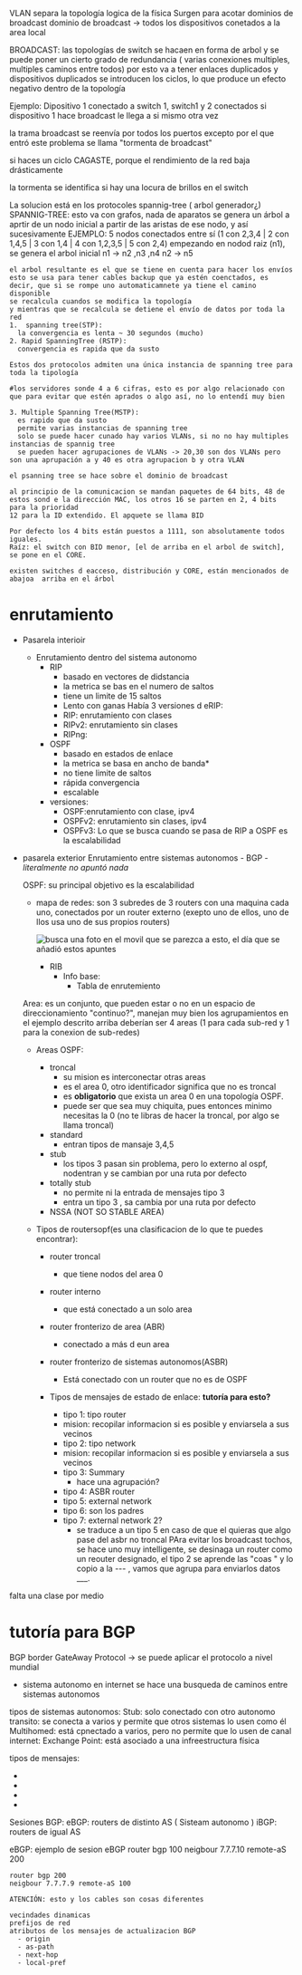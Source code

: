 VLAN separa la topología logica de la física
Surgen para acotar dominios de broadcast
dominio de broadcast -> todos los dispositivos conetados a la area local

BROADCAST:
las topologías de switch se hacaen en forma de arbol y
se puede poner un cierto grado de redundancia ( varias conexiones multiples, multiples caminos entre todos)
por esto va a tener enlaces duplicados y dispositivos duplicados
se introducen los ciclos, lo que produce un efecto negativo dentro de la topología

Ejemplo:
Dipositivo 1 conectado a switch 1, switch1 y 2 conectados
si dispositivo 1 hace broadcast le llega a si mismo otra vez

la trama broadcast se reenvía por todos los puertos excepto por el que entró
este problema se llama "tormenta de broadcast"

si haces un ciclo CAGASTE, porque el rendimiento de la red baja drásticamente

la tormenta se identifica si hay una locura de brillos en el switch

La solucion está en los protocoles spannig-tree ( arbol generador¿)
SPANNIG-TREE:
esto va con grafos, nada de aparatos
se genera un árbol a aprtir de un nodo inicial
a partir de las aristas de ese nodo, y así sucesivamente
EJEMPLO:
5 nodos conectados entre sí (1 con 2,3,4 | 2 con 1,4,5 | 3 con 1,4 | 4 con 1,2,3,5 | 5 con 2,4)
empezando en nodod raiz (n1), se genera el arbol inicial
n1 -> n2 ,n3 ,n4
n2 -> n5

    el arbol resultante es el que se tiene en cuenta para hacer los envíos
    esto se usa para tener cables backup que ya estén coenctados, es decir, que si se rompe uno automaticamnete ya tiene el camino disponible
    se recalcula cuandos se modifica la topología
    y mientras que se recalcula se detiene el envío de datos por toda la red
    1.  spanning tree(STP):
      la convergencia es lenta ~ 30 segundos (mucho)
    2. Rapid SpanningTree (RSTP):
      convergencia es rapida que da susto

    Estos dos protocolos admiten una única instancia de spanning tree para toda la tipología

    #los servidores sonde 4 a 6 cifras, esto es por algo relacionado con que para evitar que estén aprados o algo así, no lo entendí muy bien

    3. Multiple Spanning Tree(MSTP):
      es rapido que da susto
      permite varias instancias de spanning tree
      solo se puede hacer cunado hay varios VLANs, si no no hay multiples instancias de spannig tree
      se pueden hacer agrupaciones de VLANs -> 20,30 son dos VLANs pero son una aprupación a y 40 es otra agrupacion b y otra VLAN

    el psanning tree se hace sobre el dominio de broadcast

    al principio de la comunicacion se mandan paquetes de 64 bits, 48 de estos sond e la dirección MAC, los otros 16 se parten en 2, 4 bits para la prioridad
    12 para la ID extendido. El apquete se llama BID

    Por defecto los 4 bits están puestos a 1111, son absolutamente todos iguales.
    Raíz: el switch con BID menor, [el de arriba en el arbol de switch], se pone en el CORE.

    existen switches d eacceso, distribución y CORE, están mencionados de abajoa  arriba en el árbol

# enrutamiento

- Pasarela interioir
  - Enrutamiento dentro del sistema autonomo
    - RIP
      - basado en vectores de didstancia
      - la metrica se bas en el numero de saltos
      - tiene un limite de 15 saltos
      - Lento con ganas
        Había 3 versiones d eRIP:
      - RIP: enrutamiento con clases
      - RIPv2: enrutamiento sin clases
      - RIPng:
    - OSPF
      - basado en estados de enlace
      - la metrica se basa en ancho de banda\*
      - no tiene limite de saltos
      - rápida convergencia
      - escalable
    - versiones:
      - OSPF:enrutamiento con clase, ipv4
      - OSPFv2: enrutamiento sin clases, ipv4
      - OSPFv3:
        Lo que se busca cuando se pasa de RIP a OSPF es la escalabilidad
- pasarela exterior
  Enrutamiento entre sistemas autonomos - BGP - _literalmente no apuntó nada_

  OSPF:
  su principal objetivo es la escalabilidad

  - mapa de redes:
    son 3 subredes de 3 routers con una maquina cada uno, conectados por un router externo (exepto uno de ellos, uno de llos usa uno de sus propios routers)

    ![busca una foto en el movil que se parezca a esto, el día que se añadió estos apuntes]()

    - RIB
      - Info base:
        - Tabla de enrutemiento

  Area: es un conjunto, que pueden estar o no en un espacio de direccionamiento "continuo?", manejan muy bien los agrupamientos
  en el ejemplo descrito arriba deberían ser 4 areas (1 para cada sub-red y 1 para la conexion de sub-redes)

  - Areas OSPF:

    - troncal
      - su mision es interconectar otras areas
      - es el area 0, otro identificador significa que no es troncal
      - es **obligatorio** que exista un area 0 en una topología OSPF.
      - puede ser que sea muy chiquita, pues entonces minimo necesitas la 0 (no te libras de hacer la troncal, por algo se llama troncal)
    - standard
      - entran tipos de mansaje 3,4,5
    - stub
      - los tipos 3 pasan sin problema, pero lo externo al ospf, nodentran y se cambian por una ruta por defecto
    - totally stub
      - no permite ni la entrada de mensajes tipo 3
      - entra un tipo 3 , sa cambia por una ruta por defecto
    - NSSA (NOT SO STABLE AREA)

  - Tipos de routersopf(es una clasificacion de lo que te puedes encontrar):

    - router troncal
      - que tiene nodos del area 0
    - router interno
      - que está conectado a un solo area
    - router fronterizo de area (ABR)
      - conectado a más d eun area
    - router fronterizo de sistemas autonomos(ASBR)

      - Está conectado con un router que no es de OSPF

    - Tipos de mensajes de estado de enlace: **tutoría para esto?**
      - tipo 1: tipo router
      - mision: recopilar informacion si es posible y enviarsela a sus vecinos
      - tipo 2: tipo network
      - mision: recopilar informacion si es posible y enviarsela a sus vecinos
      - tipo 3: Summary
        - hace una agrupación?
      - tipo 4: ASBR router
      - tipo 5: external network
      - tipo 6: son los padres
      - tipo 7: external network 2?
        - se traduce a un tipo 5 en caso de que el quieras que algo pase del asbr no troncal
          PAra evitar los broadcast tochos, se hace uno muy intelligente, se desinaga un router como un reouter designado, el tipo 2 se aprende las "coas " y lo copio a la
          --- , vamos que agrupa para enviarlos datos \_\_\_.

<!-- ------------------------ -->

falta una clase por medio

<!-- ------------------------ -->
# tutoría para BGP

BGP border GateAway Protocol -> se puede aplicar el protocolo a nivel mundial

- sistema autonomo
  en internet se hace una busqueda de caminos entre sistemas autonomos

tipos de sistemas autonomos:
Stub: solo conectado con otro autonomo
transito: se conecta a varios y permite que otros sistemas lo usen como él
Multihomed: está cpnectado a varios, pero no permite que lo usen de canal
internet: Exchange Point: está asociado a una infreestructura física

tipos de mensajes:

-
-
-
-

Sesiones BGP:
eBGP: routers de distinto AS ( Sisteam autonomo )
iBGP: routers de igual AS

eBGP: ejemplo de sesion eBGP
router bgp 100
neigbour 7.7.7.10 remote-aS 200

    router bgp 200
    neigbour 7.7.7.9 remote-aS 100

    ATENCIÓN: esto y los cables son cosas diferentes

    vecindades dinamicas
    prefijos de red
    atributos de los mensajes de actualizacion BGP
      - origin
      - as-path
      - next-hop
      - local-pref

